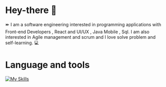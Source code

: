 # Hey-there :wave:

:fast_forward: I am a software engineering interested in programming applications with Front-end Developers , React and UI/UX , Java Mobile , Sql. I am also interested in Agile management and scrum and I love solve problem and self-learning. :computer:

# Language and tools

[![My Skills](https://skillicons.dev/icons?i=js,html,css,react,figma,vite,expressjs,nextjs,mongodb,flutter,java,tailwind,visualstudio,github,firebase)](https://skillicons.dev)

